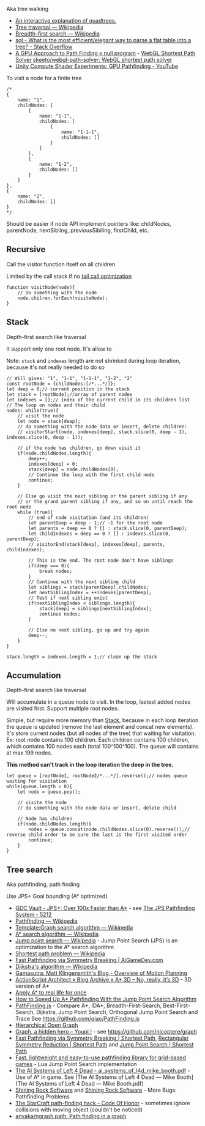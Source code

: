 Aka tree walking

- [An interactive explanation of quadtrees.](http://jimkang.com/quadtreevis/)
- [Tree traversal — Wikipedia](https://en.wikipedia.org/wiki/Tree_traversal)
- [Breadth-first search — Wikipedia](https://en.wikipedia.org/wiki/Breadth-first_search)
- [sql - What is the most efficient/elegant way to parse a flat table into a tree? - Stack Overflow](https://stackoverflow.com/questions/192220/what-is-the-most-efficient-elegant-way-to-parse-a-flat-table-into-a-tree)
- [A GPU Approach to Path Finding « null program](http://nullprogram.com/blog/2014/06/22/) - [WebGL Shortest Path Solver](http://nullprogram.com/webgl-path-solver/) [skeeto/webgl-path-solver: WebGL shortest path solver](https://github.com/skeeto/webgl-path-solver)
- [Unity Compute Shader Experiments: GPU Pathfinding - YouTube](https://www.youtube.com/watch?v=1OSXWhd3hvI)

To visit a node for a finite tree
 
	/*
	{
		name: "1",
		childNodes: [
			{
				name: "1-1",
				childNodes: [
					{
						name: "1-1-1",
						childNodes: []
					}
				]
			},
			{
				name: "1-2",
				childNodes: []
			}
		]
	},
	{
		name: "2",
		childNodes: []
	}
	*/

Should be easier if node API implement pointers like: childNodes, parentNode, nextSibling, previousSibiling, firstChild, etc.

## Recursive

Call the visitor function itself on all children

Limited by the call stack if no [tail call optimization](https://en.wikipedia.org/wiki/Tail_call)

	function visitNode(node){
		// Do something with the node
		node.chilren.forEach(visiteNode);
	}

## Stack

Depth-first search like traversal

It support only one root node. It's allow to 

Note: `stack` and `indexes` length are not shrinked during loop iteration, because it's not really needed to do so

	// Will gives: "1", "1-1", "1-1-1", "1-2", "2"
	const rootNode = {childNodes:[/*...*/]};
	let deep = 0;// current position in the stack
	let stack = [rootNode];//array of parent nodes
	let indexes = [];// index of the current child in its children list
	// The loop on nodes and their child
	nodes: while(true){
		// visit the node
		let node = stack[deep];
		// do something with the node data or insert, delete children:
		// visitorStart(node, indexes[deep], stack.slice(0, deep - 1), indexes.slice(0, deep - 1));
		
		// if the node has children, go down visit it
		if(node.childNodes.length){
			deep++;
			indexes[deep] = 0;
			stack[deep] = node.childNodes[0];
			// Continue the loop with the first child node
			continue;
		}
		
		// Else go visit the next sibling or the parent sibling if any
		// or the grand parent sibling if any, and so on until reach the root node
		while (true){
			// end of node visitation (and its children)
			let parentDeep = deep - 1;// -1 for the root node
			let parents = deep == 0 ? [] : stack.slice(0, parentDeep);
			let childIndexes = deep == 0 ? [] : indexes.slice(0, parentDeep);
			// visitorEnd(stack[deep], indexes[deep], parents, childIndexes);
		
			// This is the end. The root node don't have siblings
			if(deep === 0){
				break nodes;
			}
			// Continue with the next sibling child
			let siblings = stack[parentDeep].childNodes;
			let nextSiblingIndex = ++indexes[parentDeep];
			// Test if next sibling exist
			if(nextSiblingIndex < siblings.length){
				stack[deep] = siblings[nextSiblingIndex];
				continue nodes;
			}
			
			// Else no next sibling, go up and try again
			deep--;
		}
	}
	
	stack.length = indexes.length = 1;// clean up the stack

## Accumulation

Depth-first search like traversal

Will accumulate in a queue node to visit. In the loop, lastest added nodes are visited first. Support multiple root nodes.

Simple, but require more memory than [Stack](#stack), because in each loop iteration the queue is updated (remove the last element and concat new elements). It's store current nodes (but all nodes of the tree) that waiting for visitation. Ex: root node contains 100 children. Each children contains 100 children, which contains 100 nodes each (total 100^100^100). The queue will contains at max 199 nodes.

**This method can't track in the loop iteration the deep in the tree.**

	let queue = [rootNode1, rootNode2/*...*/].reverse();// nodes queue waiting for visitation
	while(queue.length > 0){
		let node = queue.pop();
		
		// visite the node
		// do something with the node data or insert, delete child
		
		// Node has children
		if(node.childNodes.length){
			nodes = queue.concat(node.childNodes.slice(0).reverse());// reverse child order to be sure the last is the first visited order
			continue;
		}
	}

## Tree search

Aka pathfinding, path finding

Use JPS+ Goal bounding (A* optimized)

- [GDC Vault - JPS+: Over 100x Faster than A*](http://www.gdcvault.com/play/1022094/JPS-Over-100x-Faster-than) - see [The JPS Pathfinding System - 5212](http://www.aaai.org/ocs/index.php/SOCS/SOCS12/paper/download/5396/5212)
- [Pathfinding — Wikipedia](https://en.wikipedia.org/wiki/Pathfinding)
- [Template:Graph search algorithm — Wikipedia](https://en.wikipedia.org/wiki/Template:Graph_search_algorithm)
- [A* search algorithm — Wikipedia](https://en.wikipedia.org/wiki/A*_search_algorithm)
- [Jump point search — Wikipedia](https://en.wikipedia.org/wiki/Jump_point_search) - Jump Point Search (JPS) is an optimization to the A* search algorithm
- [Shortest path problem — Wikipedia](https://en.wikipedia.org/wiki/Shortest_path_problem)
- [Fast Pathfinding via Symmetry Breaking | AiGameDev.com](http://aigamedev.com/open/tutorial/symmetry-in-pathfinding/)
- [Dijkstra's algorithm — Wikipedia](https://en.wikipedia.org/wiki/Dijkstra%27s_algorithm)
- [Gamasutra: Matt Klingensmith's Blog - Overview of Motion Planning](http://www.gamasutra.com/blogs/MattKlingensmith/20130907/199787/Overview_of_Motion_Planning.php)
- [ActionScript Architect » Blog Archive » A* 3D – No, really, it’s 3D](http://www.actionscriptarchitect.com/2007/07/03/a-3d-no-really-its-3d/) - 3D version of A*
- [Apply A* to real life for once](https://github.com/mplewis/osm-pathfinding)
- [How to Speed Up A* Pathfinding With the Jump Point Search Algorithm](https://gamedevelopment.tutsplus.com/tutorials/how-to-speed-up-a-pathfinding-with-the-jump-point-search-algorithm--gamedev-5818)
- [PathFinding.js](http://qiao.github.io/PathFinding.js/visual/) - Compare A*, IDA*, Breadth-First-Search, Best-First-Search, Dijkstra, Jump Point Search, Orthogonal Jump Point Search and Trace See https://github.com/qiao/PathFinding.js
- [Hierarchical Open Graph](https://github.com/nathansttt/hog2)
- [Graph, a hidden hero – Youpi !](http://barradeau.com/blog/?p=651) - see https://github.com/nicoptere/graph
- [Fast Pathfinding via Symmetry Breaking | Shortest Path](https://harablog.wordpress.com/2011/08/26/fast-pathfinding-via-symmetry-breaking/), [Rectangular Symmetry Reduction | Shortest Path](https://harablog.wordpress.com/2011/09/01/rectangular-symmetry-reduction/) and [Jump Point Search | Shortest Path](https://harablog.wordpress.com/2011/09/07/jump-point-search/)
- [Fast, lightweight and easy-to-use pathfinding library for grid-based games](https://github.com/Yonaba/Jumper) - Lua Jump Point Search implementation
- [The AI Systems of Left 4 Dead - ai_systems_of_l4d_mike_booth.pdf](http://www.valvesoftware.com/publications/2009/ai_systems_of_l4d_mike_booth.pdf) - Use of A* in game. See [The AI Systems of Left 4 Dead — Mike Booth](The AI Systems of Left 4 Dead — Mike Booth.pdf)
- [Shining Rock Software](http://www.shiningrocksoftware.com/2013-04-29-tech-stuff-3-pathfinding/) and [Shining Rock Software](http://www.shiningrocksoftware.com/2013-11-21-more-bugs-pathfinding-problems/) - More Bugs: Pathfinding Problems
- [The StarCraft path-finding hack - Code Of Honor](http://www.codeofhonor.com/blog/the-starcraft-path-finding-hack) - sometimes ignore collisions with moving object (couldn't be noticed)
- [anvaka/ngraph.path: Path finding in a graph](https://github.com/anvaka/ngraph.path)